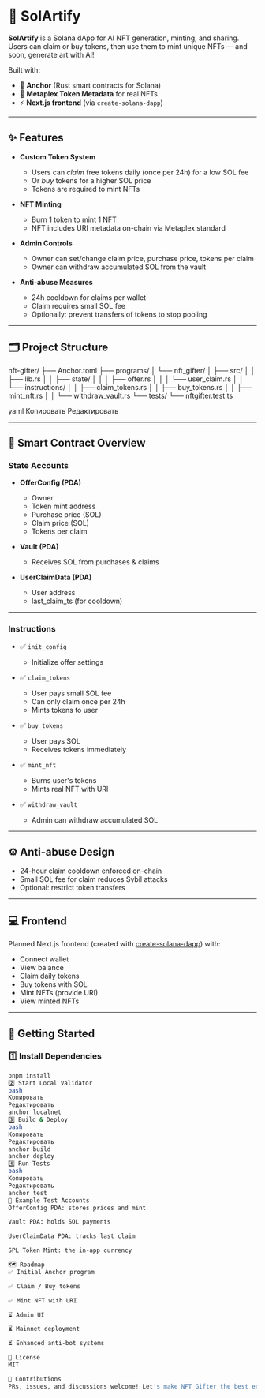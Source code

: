 # 🎨 SolArtify

**SolArtify** is a Solana dApp for AI NFT generation, minting, and sharing. Users can claim or buy tokens, then use them to mint unique NFTs — and soon, generate art with AI!

Built with:

- 🦀 **Anchor** (Rust smart contracts for Solana)
- 🎨 **Metaplex Token Metadata** for real NFTs
- ⚡ **Next.js frontend** (via `create-solana-dapp`)

---

## ✨ Features

- **Custom Token System**
  - Users can _claim_ free tokens daily (once per 24h) for a low SOL fee
  - Or _buy_ tokens for a higher SOL price
  - Tokens are required to mint NFTs

- **NFT Minting**
  - Burn 1 token to mint 1 NFT
  - NFT includes URI metadata on-chain via Metaplex standard

- **Admin Controls**
  - Owner can set/change claim price, purchase price, tokens per claim
  - Owner can withdraw accumulated SOL from the vault

- **Anti-abuse Measures**
  - 24h cooldown for claims per wallet
  - Claim requires small SOL fee
  - Optionally: prevent transfers of tokens to stop pooling

---

## 🗂 Project Structure

nft-gifter/
├── Anchor.toml
├── programs/
│ └── nft_gifter/
│ ├── src/
│ │ ├── lib.rs
│ │ ├── state/
│ │ │ ├── offer.rs
│ │ │ └── user_claim.rs
│ │ └── instructions/
│ │ ├── claim_tokens.rs
│ │ ├── buy_tokens.rs
│ │ ├── mint_nft.rs
│ │ └── withdraw_vault.rs
└── tests/
└── nftgifter.test.ts

yaml
Копировать
Редактировать

---

## 🧠 Smart Contract Overview

### State Accounts

- **OfferConfig (PDA)**
  - Owner
  - Token mint address
  - Purchase price (SOL)
  - Claim price (SOL)
  - Tokens per claim

- **Vault (PDA)**
  - Receives SOL from purchases & claims

- **UserClaimData (PDA)**
  - User address
  - last_claim_ts (for cooldown)

---

### Instructions

- ✅ `init_config`
  - Initialize offer settings

- ✅ `claim_tokens`
  - User pays small SOL fee
  - Can only claim once per 24h
  - Mints tokens to user

- ✅ `buy_tokens`
  - User pays SOL
  - Receives tokens immediately

- ✅ `mint_nft`
  - Burns user's tokens
  - Mints real NFT with URI

- ✅ `withdraw_vault`
  - Admin can withdraw accumulated SOL

---

## ⚙️ Anti-abuse Design

- 24-hour claim cooldown enforced on-chain
- Small SOL fee for claim reduces Sybil attacks
- Optional: restrict token transfers

---

## 💻 Frontend

Planned Next.js frontend (created with [create-solana-dapp](https://github.com/solana-developers/create-solana-dapp)) with:

- Connect wallet
- View balance
- Claim daily tokens
- Buy tokens with SOL
- Mint NFTs (provide URI)
- View minted NFTs

---

## 🚀 Getting Started

### 1️⃣ Install Dependencies

```bash
pnpm install
2️⃣ Start Local Validator
bash
Копировать
Редактировать
anchor localnet
3️⃣ Build & Deploy
bash
Копировать
Редактировать
anchor build
anchor deploy
4️⃣ Run Tests
bash
Копировать
Редактировать
anchor test
🧪 Example Test Accounts
OfferConfig PDA: stores prices and mint

Vault PDA: holds SOL payments

UserClaimData PDA: tracks last claim

SPL Token Mint: the in-app currency

🗺 Roadmap
✅ Initial Anchor program

✅ Claim / Buy tokens

✅ Mint NFT with URI

⏳ Admin UI

⏳ Mainnet deployment

⏳ Enhanced anti-bot systems

📄 License
MIT

🙌 Contributions
PRs, issues, and discussions welcome! Let's make NFT Gifter the best example of a Solana pay-to-mint NFT system!
```

